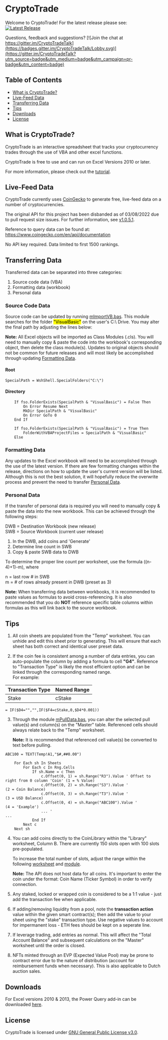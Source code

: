 # CryptoTrade

Welcome to CryptoTrade! For the latest release please see:
[![Latest Release](https://img.shields.io/github/release/CheddarBizcuitz/CryptoTrade.svg?label=latest%20release)](https://github.com/CheddarBizcuitz/CryptoTrade/releases/latest)

Questions, feedback and suggestions?
[![Join the chat at https://gitter.im/CryptoTradeTalk](https://badges.gitter.im/CryptoTradeTalk/Lobby.svg)](https://gitter.im/CryptoTradeTalk?utm_source=badge&utm_medium=badge&utm_campaign=pr-badge&utm_content=badge)

## Table of Contents

- [What is CryptoTrade?](#what-is-cryptotrade)
- [Live-Feed Data](#live-feed-data)
- [Transferring Data](#transferring-data)
- [Tips](#tips)
- [Downloads](#downloads)
- [License](#license)

## What is CryptoTrade?

CryptoTrade is an interactive spreadsheet that tracks your cryptocurrency trades through the use of VBA and other excel functions. 

CryptoTrade is free to use and can run on Excel Versions 2010 or later.

For more information, please check out the [tutorial](https://www.youtube.com/watch?v=oP9bFYzBpYU).

## Live-Feed Data

CryptoTrade currently uses [CoinGecko](https://www.coingecko.com/) to generate free, live-feed data on a number of cryptocurrencies.

The original API for this project has been disbanded as of 03/08/2022 due to pull request size issues. For further information, see [v1.0.5.1](https://github.com/CheddarBizcuitz/CryptoTrade/releases/tag/v1.0.5.1).

Reference to query data can be found at: https://www.coingecko.com/en/api/documentation

No API key required. Data limited to first 1500 rankings.

## Transferring Data

Transferred data can be separated into three categories:

1. Source code data (VBA)
2. Formatting data (workbook)
3. Personal data

### Source Code Data

Source code can be updated by running [mImportVB.bas](https://github.com/CheddarBizcuitz/CryptoTrade/blob/main/VBA/mImportVB.bas). This module searches for the folder <mark>"VisualBasic"</mark> on the user's C:\ Drive. You may alter the final path by adjusting the lines below:

**Note:** All Excel objects will be imported as Class Modules (.cls). You will need to manually copy & paste the code into the workbook's corresponding object, then delete the class module(s). Updates to original objects should not be common for future releases and will most likely be accomplished through updating [Formatting Data](#formatting-data).

#### Root
```VBA
SpecialPath = WshShell.SpecialFolders("C:\")
```

#### Directory
```VBA
    If fso.FolderExists(SpecialPath & "VisualBasic") = False Then
        On Error Resume Next
        MkDir SpecialPath & "VisualBasic"
        On Error GoTo 0
    End If
    
    If fso.FolderExists(SpecialPath & "VisualBasic") = True Then
        FolderWithVBAProjectFiles = SpecialPath & "VisualBasic"
    Else
```

### Formatting Data

Any updates to the Excel workbook will need to be accomplished through the use of the latest version. If there are few formatting changes within the release, directions on how to update the user's current version will be listed. Although this is not the best solution, it will hopefully reduce the overwrite process and prevent the need to transfer [Personal Data](#personal-data).

### Personal Data

If the transfer of personal data is required you will need to manually copy & paste the data into the new workbook. This can be achieved through the following steps:

DWB = Destination Workbook (new release)  
SWB = Source Workbook (current user release)  

1. In the DWB, add coins and 'Generate'
2. Determine line count in SWB
3. Copy & paste SWB data to DWB

To determine the proper line count per worksheet, use the formula ((n-4)+1)-m), where 

n = last row # in SWB  
m = # of rows already present in DWB (preset as 3)

**Note:** When transferring data between workbooks, it is recommended to paste values as formulas to avoid cross-referencing. It is also recommended that you do **NOT** reference specific table columns within formulas as this will link back to the source workbook.

## Tips

1. All coin sheets are populated from the "Temp" worksheet. You can unhide and edit this sheet prior to generating. This will ensure that each sheet has both correct and identical user preset data.

2. If the coin fee is consistent among a number of data entries, you can auto-populate the column by adding a formula to cell **"G4"**. Reference to "Transaction Type" is likely the most efficient option and can be linked through the corresponding named range.  
For example:

Transaction Type | Named Range
------------ | -------------
Stake | cStake

```
= IF($D4="","",IF($F4=cStake,0,$D4*0.001))
```
3. Through the module [mPullData.bas](https://github.com/CheddarBizcuitz/CryptoTrade/blob/main/VBA/mPullData.bas), you can alter the selected pull value(s) and column(s) on the "Master" table. Referenced cells should always relate back to the "Temp" worksheet. 

    **Note:** It is recommended that referenced cell value(s) be converted to text before pulling.

```
ABC100 = TEXT(Temp!A1,"$#,##0.00")
```

```VBA
    For Each sh In Sheets
        For Each c In Rng.Cells
            If sh.Name = c Then
                c.Offset(0, 1) = sh.Range("R3").Value ' Offset to right from 0 column 'Coin' (1 = % Value)
                c.Offset(0, 2) = sh.Range("S3").Value '                                      (2 = Coin Balance)
                c.Offset(0, 3) = sh.Range("T3").Value '                                      (3 = USD Balance)
                c.Offset(0, 4) = sh.Range("ABC100").Value '                                  (4 = 'Example')
                ... '                                                                        ...
            End If
        Next c
    Next sh
```
4. You can add coins directly to the CoinLibrary within the "Library" worksheet, Column B. There are currently 150 slots open with 100 slots pre-populated. 

    To increase the total number of slots, adjust the range within the following [worksheet](https://github.com/CheddarBizcuitz/CryptoTrade/blob/main/IMAGES/COIN1.png?raw=true) and [module](https://github.com/CheddarBizcuitz/CryptoTrade/blob/main/IMAGES/COIN2.png?raw=true).
    
    **Note:** The API does not host data for all coins. It's important to enter the coin under the format: Coin Name (Ticker Symbol) in order to verify connection. 
    
5. Any staked, locked or wrapped coin is considered to be a 1:1 value - just add the transaction fee when applicable.

6. If adding/removing liquidity from a pool, note the **transaction action** value within the given smart contract(s); then add the value to your sheet using the "stake" transaction type. Use negative values to account for impermanent loss - ETH fees should be kept on a seperate line.

7. If leverage trading, add entries as normal. This will affect the "Total Account Balance" and subsequent calculations on the "Master" worksheet until the order is closed.

8. NFTs minted through an EVP (Expected Value Pool) may be prone to contract error due to the nature of distribution (account for reimbursement funds when necessary). This is also applicable to Dutch auction sales.

## Downloads

For Excel versions 2010 & 2013, the Power Query add-in can be downloaded [here](https://www.microsoft.com/en-us/download/details.aspx?id=39379).

## License

CryptoTrade is licensed under [GNU General Public License v3.0](https://github.com/CheddarBizcuitz/CryptoTrade/blob/main/LICENSE).

